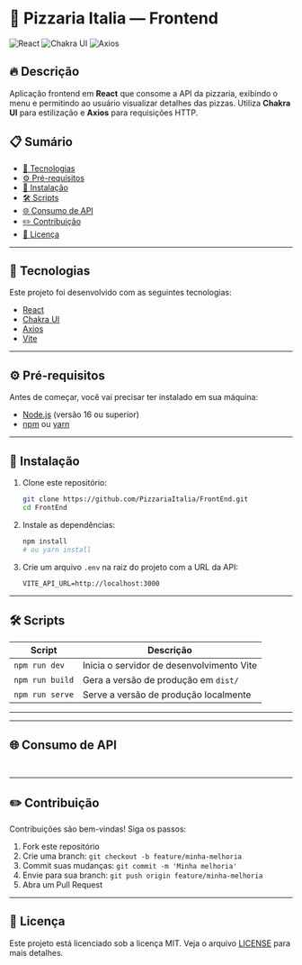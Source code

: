 # 🍕 Pizzaria Italia — Frontend

![React](https://img.shields.io/badge/React-blue) ![Chakra UI](https://img.shields.io/badge/Chakra_UI-purple) ![Axios](https://img.shields.io/badge/Axios-brightgreen)

## 🔥 Descrição

Aplicação frontend em **React** que consome a API da pizzaria, exibindo o menu e permitindo ao usuário visualizar detalhes das pizzas. Utiliza **Chakra UI** para estilização e **Axios** para requisições HTTP.

## 📋 Sumário

- [🚀 Tecnologias](#-tecnologias)
- [⚙️ Pré-requisitos](#️-pré-requisitos)
- [💾 Instalação](#-instalação)
- [🛠️ Scripts](#️-scripts)
- [🌐 Consumo de API](#-consumo-de-api)
- [✏️ Contribuição](#️-contribuição)
- [📜 Licença](#-licença)

---

## 🚀 Tecnologias

Este projeto foi desenvolvido com as seguintes tecnologias:

- [React](https://reactjs.org/)
- [Chakra UI](https://chakra-ui.com/)
- [Axios](https://axios-http.com/)
- [Vite](https://vitejs.dev/)

---

## ⚙️ Pré-requisitos

Antes de começar, você vai precisar ter instalado em sua máquina:

- [Node.js](https://nodejs.org/) (versão 16 ou superior)
- [npm](https://www.npmjs.com/) ou [yarn](https://yarnpkg.com/)

---

## 💾 Instalação

1. Clone este repositório:
   ```bash
   git clone https://github.com/PizzariaItalia/FrontEnd.git
   cd FrontEnd
   ```

2. Instale as dependências:
   ```bash
   npm install
   # ou yarn install
   ```

3. Crie um arquivo `.env` na raiz do projeto com a URL da API:
   ```env
   VITE_API_URL=http://localhost:3000
   ```

---

## 🛠️ Scripts

| Script       | Descrição                               |
| ------------ | ----------------------------------------|
| `npm run dev`    | Inicia o servidor de desenvolvimento Vite |
| `npm run build`  | Gera a versão de produção em `dist/`      |
| `npm run serve`  | Serve a versão de produção localmente     |

---

---

## 🌐 Consumo de API

```ts

```

```ts

```

---

## ✏️ Contribuição

Contribuições são bem-vindas! Siga os passos:

1. Fork este repositório
2. Crie uma branch: `git checkout -b feature/minha-melhoria`
3. Commit suas mudanças: `git commit -m 'Minha melhoria'`
4. Envie para sua branch: `git push origin feature/minha-melhoria`
5. Abra um Pull Request

---

## 📜 Licença

Este projeto está licenciado sob a licença MIT. Veja o arquivo [LICENSE](LICENSE) para mais detalhes.



 
